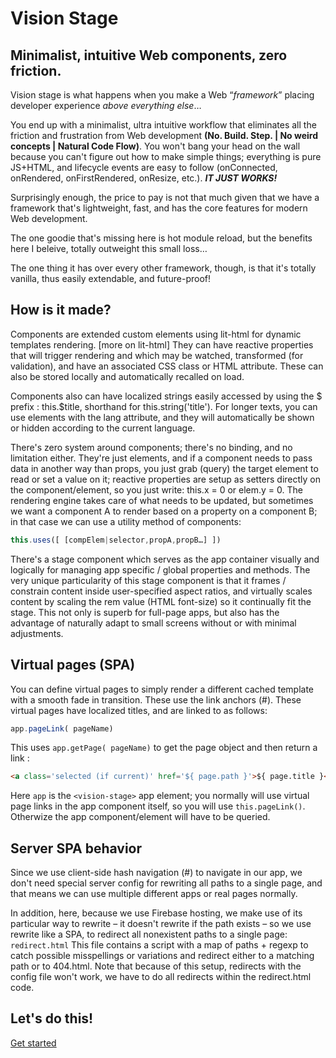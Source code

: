 # Vision Stage
## Minimalist, intuitive Web components, zero friction.

Vision stage is what happens when you make a Web <q>*framework*</q> placing developer experience *above everything else*…

You end up with a minimalist, ultra intuitive workflow that eliminates all the friction and frustration from Web development **(No. Build. Step. | No weird concepts | Natural Code Flow)**. You won't bang your head on the wall because you can't figure out how to make simple things; everything is pure JS+HTML, and lifecycle events are easy to follow (onConnected, onRendered, onFirstRendered, onResize, etc.). ***IT JUST WORKS!***

Surprisingly enough, the price to pay is not that much given that we have a framework that's lightweight, fast, and has the core features for modern Web development.

The one goodie that's missing here is hot module reload, but the benefits here I beleive, totally outweight this small loss…

The one thing it has over every other framework, though, is that it's totally vanilla, thus easily extendable, and future-proof!

## How is it made?

Components are extended custom elements using lit-html for dynamic templates rendering. [more on lit-html] They can have reactive properties that will trigger rendering and which may be watched, transformed (for validation), and have an associated CSS class or HTML attribute. These can also be stored locally and automatically recalled on load.

Components also can have localized strings easily accessed by using the $ prefix : this.$title, shorthand for this.string('title'). For longer texts, you can use elements with the lang attribute, and they will automatically be shown or hidden according to the current language.

There's zero system around components; there's no binding, and no limitation either. They're just elements, and if a component needs to pass data in another way than props, you just grab (query) the target element to read or set a value on it; reactive properties are setup as setters directly on the component/element, so you just write: this.x = 0 or elem.y = 0. The rendering engine takes care of what needs to be updated, but sometimes we want a component A to render based on a property on a component B; in that case we can use a utility method of components:
```js
this.uses([ [compElem|selector,propA,propB…] ])
```

There's a stage component which serves as the app container visually and logically for managing app specific / global properties and methods. The very unique particularity of this stage component is that it frames / constrain content inside user-specified aspect ratios, and virtually scales content by scaling the rem value (HTML font-size) so it continually fit the stage. This not only is superb for full-page apps, but also has the advantage of naturally adapt to small screens without or with minimal adjustments.

## Virtual pages (SPA)
You can define virtual pages to simply render a different cached template with a smooth fade in transition. These use the link anchors (#). These virtual pages have localized titles, and are linked to as follows:
```js
app.pageLink( pageName)
```
This uses <code>app.getPage( pageName)</code> to get the page object and then return a link :
```html
<a class='selected (if current)' href='${ page.path }'>${ page.title }</a>
```
Here <code>app</code> is the <code>&lt;vision-stage></code> app element; you normally will use virtual page links in the app component itself, so you will use <code>this.pageLink()</code>. Otherwize the app component/element will have to be queried.


## Server SPA behavior

Since we use client-side hash navigation (#) to navigate in our app, we don't need special server config for rewriting all paths to a single page, and that means we can use multiple different apps or real pages normally.

In addition, here, because we use Firebase hosting, we make use of its particular way to rewrite – it doesn't rewrite if the path exists – so we use rewrite like a SPA, to redirect all nonexistent paths to a single page: <code>redirect.html</code>
This file contains a script with a map of paths + regexp to catch possible misspellings or variations and redirect either to a matching path or to 404.html. Note that because of this setup, redirects with the config file won't work, we have to do all redirects within the redirect.html code.


## Let's do this!

[Get started](get-started.md)